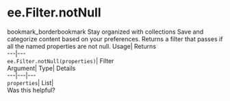  
#  ee.Filter.notNull
bookmark_borderbookmark Stay organized with collections  Save and categorize content based on your preferences.
Returns a filter that passes if all the named properties are not null. 
Usage| Returns  
---|---  
`ee.Filter.notNull(properties)`| Filter  
Argument| Type| Details  
---|---|---  
`properties`| List|   
Was this helpful?

